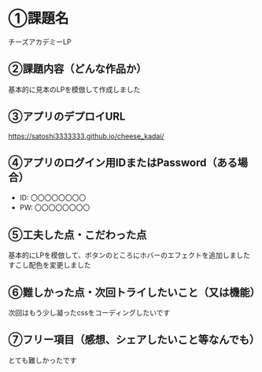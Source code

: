 # ①課題名
チーズアカデミーLP

## ②課題内容（どんな作品か）
基本的に見本のLPを模倣して作成しました

## ③アプリのデプロイURL
https://satoshi3333333.github.io/cheese_kadai/

## ④アプリのログイン用IDまたはPassword（ある場合）
- ID: 〇〇〇〇〇〇〇〇
- PW: 〇〇〇〇〇〇〇〇

## ⑤工夫した点・こだわった点
基本的にLPを模倣して、ボタンのところにホバーのエフェクトを追加しました
すこし配色を変更しました

## ⑥難しかった点・次回トライしたいこと（又は機能）
次回はもう少し凝ったcssをコーディングしたいです

## ⑦フリー項目（感想、シェアしたいこと等なんでも）
とても難しかったです
